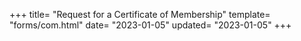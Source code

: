 +++
title= "Request for a Certificate of Membership"
template= "forms/com.html"
date= "2023-01-05"
updated= "2023-01-05"
+++
